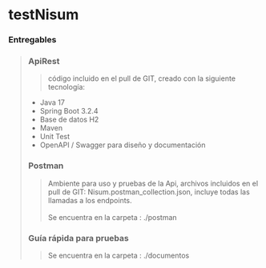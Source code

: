 # testNisum
<h3>Entregables</h3>
<blockquote>
    <h3>ApiRest</h3>
    <blockquote>código incluido en el pull de GIT, creado con la siguiente tecnología:</blockquote>
    <ul>
      <li>Java 17</li>
      <li>Spring Boot 3.2.4 </li>
      <li>Base de datos H2</li>
      <li>Maven</li>
      <li>Unit Test</li>
      <li>OpenAPI / Swagger para diseño y documentación</li>
    </ul>
  <h3>Postman</h3>
    <blockquote>Ambiente para uso y pruebas de la Api, archivos incluidos en el pull de GIT:
    Nisum.postman_collection.json, incluye todas las llamadas a los endpoints.
    <br><br>
    Se encuentra en la carpeta : ./postman</blockquote>
  <h3>Guía rápida para pruebas</h3>
     <blockquote>Se encuentra en la carpeta : ./documentos</blockquote>
  
</blockquote>

